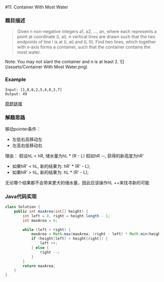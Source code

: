 #11. Container With Most Water

### 题目描述

>Given n non-negative integers a1, a2, ..., an, where each represents a point at coordinate (i, ai). n vertical lines are drawn such that the two endpoints of line i is at (i, ai) and (i, 0). Find two lines, which together with x-axis forms a container, such that the container contains the most water.

Note: You may not slant the container and n is at least 2.
![](/assets/Container With Most Water.png)
### Example
    Input: [1,8,6,2,5,4,8,3,7]
    Output: 49

[原题链接](https://leetcode.com/problems/container-with-most-water/description/)

### 解题思路
移动pointer条件：
- 左低右高移动左
- 左高右低移动右

理由：
假设hL < hR, 储水量为hL * (R - L)
假如hR --, 获得的新高度为hR'
- 如果hR' < hL, 新的结果为: hR' * (R' - L);
- 如果hR' > hL, 新的结果为: hL * (R' - L);

无论哪个结果都不会带来更大的储水量，因此应该操作hL ++来找寻新的可能

### Java代码实现

``` java
class Solution {
    public int maxArea(int[] height) {
        int left = 0, right = height.length - 1;
        int maxArea = 0;
        
        while (left < right) {
            maxArea = Math.max(maxArea, (right - left) * Math.min(height[left], height[right]));
            if (height[left] < height[right]) {
                left ++;
            } else {
                right --;
            }
        }
        return maxArea;
    }
}
```